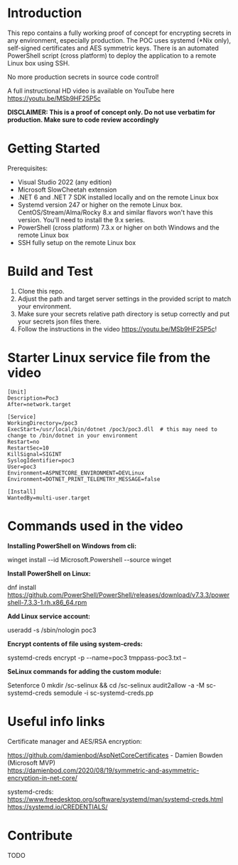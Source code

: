 # Introduction 
This repo contains a fully working proof of concept for encrypting secrets in any environment, especially production.
The POC uses systemd (*Nix only), self-signed certificates and AES symmetric keys. There is an automated PowerShell script (cross platform) to deploy 
the application to a remote Linux box using SSH.

No more production secrets in source code control!

A full instructional HD video is available on YouTube here https://youtu.be/MSb9HF25P5c

**DISCLAIMER: This is a proof of concept only. Do not use verbatim for production. Make sure to code review accordingly**

# Getting Started  

Prerequisites:

- Visual Studio 2022 (any edition)
- Microsoft SlowCheetah extension 
- .NET 6 and .NET 7 SDK installed locally and on the remote Linux box
- Systemd version 247 or higher on the remote Linux box. CentOS/Stream/Alma/Rocky 8.x and similar flavors won't have this version. 
  You'll need to install the 9.x series.
- PowerShell (cross platform) 7.3.x or higher on both Windows and the remote Linux box
- SSH fully setup on the remote Linux box


# Build and Test  
1. Clone this repo.
2. Adjust the path and target server settings in the provided script to match your environment.
3. Make sure your secrets relative path directory is setup correctly and put your secrets json files there.
4. Follow the instructions in the video https://youtu.be/MSb9HF25P5c!

# Starter Linux service file from the video
```
[Unit]
Description=Poc3
After=network.target

[Service]
WorkingDirectory=/poc3
ExecStart=/usr/local/bin/dotnet /poc3/poc3.dll  # this may need to change to /bin/dotnet in your environment
Restart=no
RestartSec=10
KillSignal=SIGINT
SyslogIdentifier=poc3
User=poc3
Environment=ASPNETCORE_ENVIRONMENT=DEVLinux
Environment=DOTNET_PRINT_TELEMETRY_MESSAGE=false

[Install]
WantedBy=multi-user.target
```

# Commands used in the video

**Installing PowerShell on Windows from cli:**

winget install --id Microsoft.Powershell --source winget

**Install PowerShell on Linux:**

dnf install https://github.com/PowerShell/PowerShell/releases/download/v7.3.3/powershell-7.3.3-1.rh.x86_64.rpm

**Add Linux service account:**

useradd -s /sbin/nologin poc3

**Encrypt contents of file using system-creds:**

systemd-creds encrypt -p --name=poc3 tmppass-poc3.txt –

**SeLinux commands for adding the custom module:**

Setenforce 0
mkdir /sc-selinux && cd /sc-selinux
audit2allow -a -M sc-systemd-creds
semodule -i sc-systemd-creds.pp


# Useful info links

Certificate manager and AES/RSA encryption:

https://github.com/damienbod/AspNetCoreCertificates - Damien Bowden (Microsoft MVP)  
https://damienbod.com/2020/08/19/symmetric-and-asymmetric-encryption-in-net-core/

systemd-creds:  
https://www.freedesktop.org/software/systemd/man/systemd-creds.html  
https://systemd.io/CREDENTIALS/




# Contribute
TODO

